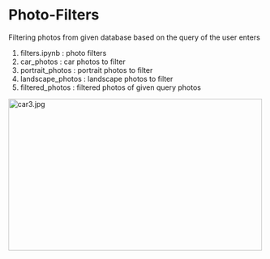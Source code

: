 # Photo-Filters
Filtering photos from given database based on the query of the user enters
1. filters.ipynb : photo filters 
2. car_photos : car photos to filter
3. portrait_photos : portrait photos to filter
4. landscape_photos : landscape photos to filter
5. filtered_photos : filtered photos of given query photos 

<img src="https://github.com/onurergun316/Photo-Filters/blob/master/car_photos/car3.jpg?raw=true" alt="car3.jpg" width = '500' height = '300'>
